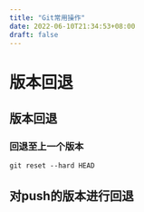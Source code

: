 ```yaml
---
title: "Git常用操作"
date: 2022-06-10T21:34:53+08:00
draft: false
---
```


# 版本回退

## 版本回退

### 回退至上一个版本

```shell
git reset --hard HEAD
```



## 对push的版本进行回退


